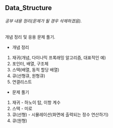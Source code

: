 ## Data_Structure
###### 공부 내용 정리(문제가 될 경우 삭제하겠음).

개념 정리 및 응용 문제 풀기.

- 개념 정리
1. 재귀(개념, 다이나믹 프록래밍 알고리즘, 대표적인 예)
2. 포인터, 배열, 구조체
3. 스택(배열, 동적 할당 배열)
4. 큐(선형큐, 원형큐)
5. 연결리스트

- 문제 풀기
1. 재귀 - 하노이 탑, 이항 계수
2. 스택 - 미로
3. 큐(선형) - 시뮬레이션(화면에 출력되는 정수 연산하기)
4. 큐(원형)
